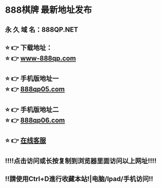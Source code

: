 # 888棋牌 最新地址发布 
## 永 久 域 名：888QP.NET
## ⭐️ 👉 下载地址：<br>⭐️ 👉 <a href="http://www-888qp.com">www-888qp.com</a>
## ⭐️ 👉 手机版地址一<br>⭐️ 👉 <a href="http://www.888qp05.com">888qp05.com</a>
## ⭐️ 👉 手机版地址二<br>⭐️ 👉 <a href="http://www.888qp06.com">888qp06.com</a>
## ⭐️ 👉  <a href="http://www.888qpkf.com">在线客服</a>
## ‼️‼️点击访问或长按复制到浏览器里面访问以上网址‼️‼️
## ‼️請使用Ctrl+D進行收藏本站!|电脑/Ipad/手机访问‼️
